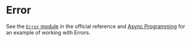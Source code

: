 # Error

See the [`Error` module](https://internetcomputer.org/docs/current/motoko/main/base/Error) in the official reference and [Async Programming](/advanced-concepts/async-programming.html#errors) for an example of working with Errors.
